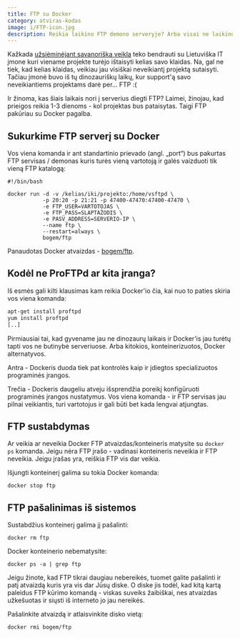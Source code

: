 ```yaml
---
title: FTP su Docker
category: atviras-kodas
image: i/FTP-icon.jpg
description: Reikia laikino FTP demono serveryje? Arba visai ne laikino, bet konfigūruojamo FTP serviso Jūsų klientams? Su Docker pagalba tai tik kelios sekundės.
---
```


Kažkada [užsiėminėjant savanoriška veikla](/remigijus-jarmalavicius) teko bendrauti su Lietuviška IT įmone kuri viename projekte turėjo ištaisyti kelias savo klaidas. Na, gal ne tiek, kad kelias klaidas, veikiau jau visiškai neveikiantį projektą sutaisyti. Tačiau įmonė buvo iš tų dinozauriškų laikų, kur support'ą savo neveikiantiems projektams darė per... FTP :(

Ir žinoma, kas šiais laikais nori į serverius diegti FTP? Laimei, žinojau, kad prieigos reikia 1-3 dienoms - kol projektas bus pataisytas. Taigi FTP pakūriau su Docker pagalba.

## Sukurkime FTP serverį su Docker

Vos viena komanda ir ant standartinio prievado (angl. „port“) bus pakurtas FTP servisas / demonas kuris turės vieną vartotoją ir galės vaizduoti tik vieną FTP katalogą:

```
#!/bin/bash

docker run -d -v /kelias/iki/projekto:/home/vsftpd \
           -p 20:20 -p 21:21 -p 47400-47470:47400-47470 \
           -e FTP_USER=VARTOTOJAS \
           -e FTP_PASS=SLAPTAŽODIS \
           -e PASV_ADDRESS=SERVERIO-IP \
           --name ftp \
           --restart=always \
           bogem/ftp
```

Panaudotas Docker atvaizdas - [bogem/ftp](https://hub.docker.com/r/bogem/ftp/).

## Kodėl ne ProFTPd ar kita įranga?

Iš esmės gali kilti klausimas kam reikia Docker'io čia, kai nuo to paties skiria vos viena komanda:

```bash
apt-get install proftpd
yum install proftpd
[..]
```

Pirmiausiai tai, kad gyvename jau ne dinozaurų laikais ir Docker'is jau turėtų tapti vos ne butinybė serveriuose. Arba kitokios, konteinerizuotos, Docker alternatyvos.

Antra - Dockeris duoda tiek pat kontrolės kaip ir įdiegtos specializuotos programinės įrangos.

Trečia - Dockeris daugeliu atveju išsprendžia poreikį konfigūruoti programinės įrangos nustatymus. Vos viena komanda - ir FTP servisas jau pilnai veikiantis, turi vartotojus ir gali būti bet kada lengvai atjungtas.

## FTP sustabdymas

Ar veikia ar neveikia Docker FTP atvaizdas/konteineris matysite su `docker ps` komanda. Jeigu nėra FTP įrašo - vadinasi konteineris neveikia ir FTP neveikia. Jeigu įrašas yra, reiškia FTP vis dar veikia.

Išjungti konteinerį galima su tokia Docker komanda:

```
docker stop ftp
```

## FTP pašalinimas iš sistemos

Sustabdžius konteinerį galima jį pašalinti:

```
docker rm ftp
```

Docker konteinerio nebematysite:

```
docker ps -a | grep ftp
```

Jeigu žinote, kad FTP tikrai daugiau nebereikės, tuomet galite pašalinti ir patį atvaizdą kuris yra vis dar Jūsų diske. O diske jis todėl, kad kitą kartą paleidus FTP kūrimo komandą - viskas suveiks žaibiškai, nes atvaizdas užkešuotas ir siųsti iš interneto jo jau nereikės.

Pašalinkite atvaizdą ir atlaisvinkite disko vietą:

```
docker rmi bogem/ftp
```